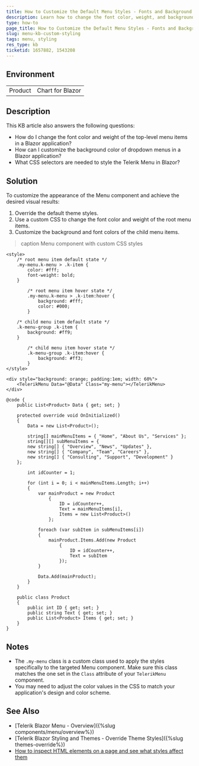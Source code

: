 ```yaml
---
title: How to Customize the Default Menu Styles - Fonts and Background Colors
description: Learn how to change the font color, weight, and background colors of the Menu component in a  Telerik Blazor application to improve UI contrast.
type: how-to
page_title: How to Customize the Default Menu Styles - Fonts and Background Colors
slug: menu-kb-custom-styling
tags: menu, styling
res_type: kb
ticketid: 1657882, 1543208
---
```


## Environment

<table>
    <tbody>
        <tr>
            <td>Product</td>
            <td>Chart for Blazor</td>
        </tr>
    </tbody>
</table>

## Description

This KB article also answers the following questions:
- How do I change the font color and weight of the top-level menu items in a Blazor application?
- How can I customize the background color of dropdown menus in a Blazor application?
- What CSS selectors are needed to style the Telerik Menu in Blazor?

## Solution

To customize the appearance of the Menu component and achieve the desired visual results: 

1. Override the default theme styles. 
2. Use a custom CSS to change the font color and weight of the root menu items. 
3. Customize the background and font colors of the child menu items.

>caption Menu component with custom CSS styles
````CSHTML
<style>
    /* root menu item default state */
    .my-menu.k-menu > .k-item {
        color: #fff;
        font-weight: bold;
    }

        /* root menu item hover state */
        .my-menu.k-menu > .k-item:hover {
            background: #fff;
            color: #000;
        }

    /* child menu item default state */
    .k-menu-group .k-item {
        background: #ff9;
    }

        /* child menu item hover state */
        .k-menu-group .k-item:hover {
            background: #ff3;
        }
</style>

<div style="background: orange; padding:1em; width: 60%">
    <TelerikMenu Data="@Data" Class="my-menu"></TelerikMenu>
</div>

@code {
    public List<Product> Data { get; set; }

    protected override void OnInitialized()
    {
        Data = new List<Product>();

        string[] mainMenuItems = { "Home", "About Us", "Services" };
        string[][] subMenuItems = {
        new string[] { "Overview", "News", "Updates" },
        new string[] { "Company", "Team", "Careers" },
        new string[] { "Consulting", "Support", "Development" }
    };

        int idCounter = 1;

        for (int i = 0; i < mainMenuItems.Length; i++)
        {
            var mainProduct = new Product
                {
                    ID = idCounter++,
                    Text = mainMenuItems[i],
                    Items = new List<Product>()
                };

            foreach (var subItem in subMenuItems[i])
            {
                mainProduct.Items.Add(new Product
                    {
                        ID = idCounter++,
                        Text = subItem
                    });
            }

            Data.Add(mainProduct);
        }
    }

    public class Product
    {
        public int ID { get; set; }
        public string Text { get; set; }
        public List<Product> Items { get; set; }
    }
}
````

## Notes

- The `.my-menu` class is a custom class used to apply the styles specifically to the targeted Menu component. Make sure this class matches the one set in the `Class` attribute of your `TelerikMenu` component.
- You may need to adjust the color values in the CSS to match your application's design and color scheme.

## See Also

- [Telerik Blazor Menu - Overview]({%slug components/menu/overview%})
- [Telerik Blazor Styling and Themes - Override Theme Styles]({%slug themes-override%})
- [ How to inspect HTML elements on a page and see what styles affect them](https://www.telerik.com/blogs/improve-your-debugging-skills-with-chrome-devtools)
